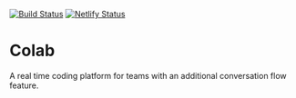 [![Build Status](https://travis-ci.com/CeoFred/colab.svg?token=8zGCZEFENvahi3TRnh5R&branch=master)](https://travis-ci.com/CeoFred/colab)
[![Netlify Status](https://api.netlify.com/api/v1/badges/87db2963-eef7-46f6-a2c1-cda901408905/deploy-status)](https://app.netlify.com/sites/gracious-perlman-d94df4/deploys)

# Colab
A real time coding platform for teams with an additional conversation flow feature.
